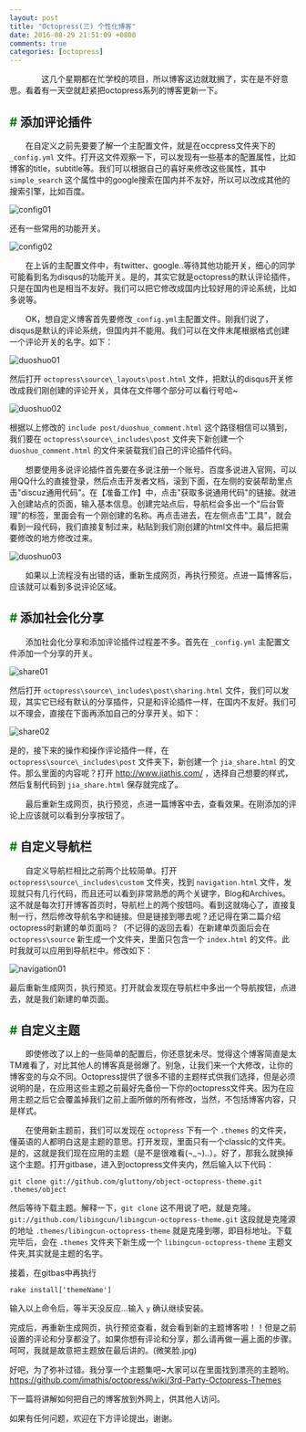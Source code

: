 ```yaml
---
layout: post
title: "Octopress(三) 个性化博客"
date: 2016-08-29 21:51:09 +0800
comments: true
categories: [octopress]
---
```

　　　　这几个星期都在忙学校的项目，所以博客这边就耽搁了，实在是不好意思。看着有一天空就赶紧把octopress系列的博客更新一下。
## <font color="#008000">#</font> 添加评论插件 ##
　　在自定义之前先要要了解一个主配置文件，就是在occpress文件夹下的 `_config.yml` 文件。打开这文件观察一下，可以发现有一些基本的配置属性，比如博客的title，subtitle等。我们可以根据自己的喜好来修改这些属性，其中 `simple_search` 这个属性中的google搜索在国内并不友好，所以可以改成其他的搜索引擎，比如百度。

![config01](http://7xwg81.com1.z0.glb.clouddn.com/config01.png)

还有一些常用的功能开关。

![config02](http://7xwg81.com1.z0.glb.clouddn.com/config02.png)

　　在上诉的主配置文件中，有twitter、google..等待其他功能开关，细心的同学可能看到名为disqus的功能开关。是的，其实它就是octopress的默认评论插件，只是在国内也是相当不友好。我们可以把它修改成国内比较好用的评论系统，比如多说等。

　　OK，想自定义博客首先要修改`_config.yml`主配置文件。刚我们说了，disqus是默认的评论系统，但国内并不能用。我们可以在文件末尾根据格式创建一个评论开关的名字。如下：

![duoshuo01](http://7xwg81.com1.z0.glb.clouddn.com/duoshuo001.png)

然后打开 `octopress\source\_layouts\post.html` 文件，把默认的disqus开关修改成我们刚创建的评论开关，具体在文件哪个部分可以看行号哈~

![duoshuo02](http://7xwg81.com1.z0.glb.clouddn.com/duoshuo002.png)

根据以上修改的 `include post/duoshuo_comment.html` 这个路径相信可以猜到，我们要在 `octopress\source\_includes\post` 文件夹下新创建一个 `duoshuo_comment.html` 的文件来装载我们自己的评论插件代码。

　　想要使用多说评论插件首先要在多说注册一个账号。百度多说进入官网，可以用QQ什么的直接登录，然后点击开发者文档，滚到下面，在左侧的安装帮助里点击"discuz通用代码"。在【准备工作】中，点击"获取多说通用代码"的链接。就进入创建站点的页面，输入基本信息。创建完站点后，导航栏会多出一个"后台管理"的标签，里面会有一个刚创建的名称。再点击进去，在左侧点击"工具"，就会看到一段代码，我们直接复制过来，粘贴到我们刚创建的html文件中。最后把需要修改的地方修改过来。

![duoshuo03](http://7xwg81.com1.z0.glb.clouddn.com/duoshuo03.png)

　　如果以上流程没有出错的话，重新生成网页，再执行预览。点进一篇博客后，应该就可以看到多说评论区域。

## <font color="#008000">#</font> 添加社会化分享 ##
　　添加社会化分享和添加评论插件过程差不多。首先在 `_config.yml` 主配置文件添加一个分享的开关。

![share01](http://7xwg81.com1.z0.glb.clouddn.com/share01.png)

然后打开 `octopress\source\_includes\post\sharing.html` 文件，我们可以发现，其实它已经有默认的分享插件，只是和评论插件一样，在国内不友好。我们可以不理会，直接在下面再添加自己的分享开关。如下：

![share02](http://7xwg81.com1.z0.glb.clouddn.com/share02.png)

是的，接下来的操作和操作评论插件一样，在 `octopress\source\_includes\post`
文件夹下，新创建一个 `jia_share.html` 的文件。那么里面的内容呢？打开 <http://www.jiathis.com/> ，选择自己想要的样式，然后复制代码到 `jia_share.html` 保存就完成了。

　　最后重新生成网页，执行预览，点进一篇博客中去，查看效果。在刚添加的评论上应该就可以看到分享按钮了。

## <font color="#008000">#</font> 自定义导航栏 ##

　　自定义导航栏相比之前两个比较简单。打开 `octopress\source\_includes\custom` 文件夹，找到 `navigation.html` 文件，发现就只有几行代码，而且还可以看到非常熟悉的两个关键字，Blog和Archives。这不就是每次打开博客首页时，导航栏上的两个按钮吗。看到这就嗨心了，直接复制一行，然后修改导航名字和链接。但是链接到哪去呢？还记得在第二篇介绍octopress时新建的单页面吗？（不记得的返回去看）在新建单页面后会在 `octopress\source` 新生成一个文件夹，里面只包含一个 `index.html` 的文件。此时我就可以应用到导航栏中。修改如下：

![navigation01](http://7xwg81.com1.z0.glb.clouddn.com/navigation01.png)

最后重新生成网页，执行预览。打开就会发现在导航栏中多出一个导航按钮，点进去，就是我们新建的单页面。


## <font color="#008000">#</font> 自定义主题 ##

　　即使修改了以上的一些简单的配置后，你还意犹未尽。觉得这个博客简直是太TM难看了，对比其他人的博客真是弱爆了。别急，让我们来一个大修改，让你的博客变的与众不同。Octopress提供了很多不错的主题样式供我们选择，但是必须说明的是，在应用这些主题之前最好先备份一下你的octopress文件夹。因为在应用主题之后它会覆盖掉我们之前上面所做的所有修改，当然，不包括博客内容，只是样式。

　　在使用新主题前，我们可以发现在 `octopress` 下有一个 `.themes` 的文件夹，懂英语的人都明白这是主题的意思。打开发现，里面只有一个classic的文件夹。是的，这就是我们现在应用的主题（是不是很难看(¬_¬)..）。好了，那我么就换掉这个主题。打开gitbase，进入到octopress文件夹内，然后输入以下代码：

`git clone git://github.com/gluttony/object-octopress-theme.git .themes/object `

然后等待下载主题。解释一下，`git clone` 这不用说了吧，就是克隆。 `git://github.com/libingcun/libingcun-octopress-theme.git` 这段就是克隆源的地址 `.themes/libingcun-octopress-theme` 就是克隆到哪，即目标地址。下载完毕后，会在 `.themes` 文件夹下新生成一个 `libingcun-octopress-theme` 主题文件夹,其实就是主题的名字。

接着，在gitbas中再执行

`rake install['themeName']`

输入以上命令后，等半天没反应...输入 `y` 确认继续安装。

完成后，再重新生成网页，执行预览查看，就会看到新的主题博客啦！！但是之前设置的评论和分享都没了。如果你想有评论和分享，那么请再做一遍上面的步骤。呵呵，我就是故意把主题放在最后讲的。(微笑脸.jpg)

好吧，为了弥补过错。我分享一个主题集吧~大家可以在里面找到漂亮的主题哟。
<https://github.com/imathis/octopress/wiki/3rd-Party-Octopress-Themes>

下一篇将讲解如何把自己的博客放到外网上，供其他人访问。

如果有任何问题，欢迎在下方评论提出，谢谢。



